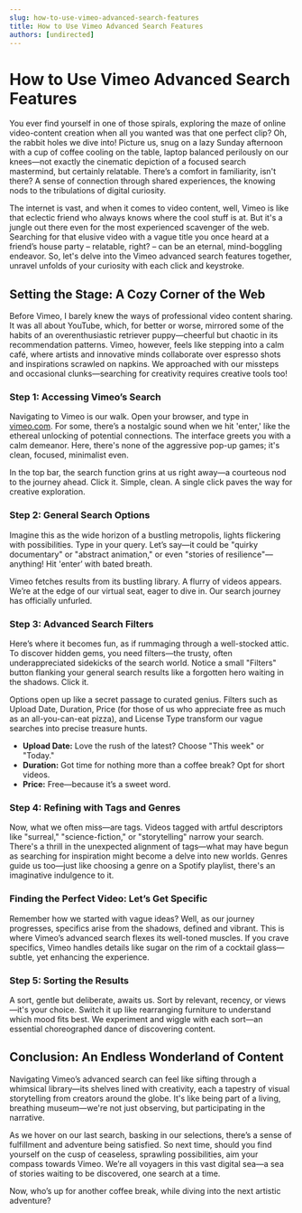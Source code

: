 ```yaml
---
slug: how-to-use-vimeo-advanced-search-features
title: How to Use Vimeo Advanced Search Features
authors: [undirected]
---
```



# How to Use Vimeo Advanced Search Features

You ever find yourself in one of those spirals, exploring the maze of online video-content creation when all you wanted was that one perfect clip? Oh, the rabbit holes we dive into! Picture us, snug on a lazy Sunday afternoon with a cup of coffee cooling on the table, laptop balanced perilously on our knees—not exactly the cinematic depiction of a focused search mastermind, but certainly relatable. There’s a comfort in familiarity, isn't there? A sense of connection through shared experiences, the knowing nods to the tribulations of digital curiosity. 

The internet is vast, and when it comes to video content, well, Vimeo is like that eclectic friend who always knows where the cool stuff is at. But it's a jungle out there even for the most experienced scavenger of the web. Searching for that elusive video with a vague title you once heard at a friend’s house party – relatable, right? – can be an eternal, mind-boggling endeavor. So, let's delve into the Vimeo advanced search features together, unravel unfolds of your curiosity with each click and keystroke.

## Setting the Stage: A Cozy Corner of the Web

Before Vimeo, I barely knew the ways of professional video content sharing. It was all about YouTube, which, for better or worse, mirrored some of the habits of an overenthusiastic retriever puppy—cheerful but chaotic in its recommendation patterns. Vimeo, however, feels like stepping into a calm café, where artists and innovative minds collaborate over espresso shots and inspirations scrawled on napkins. We approached with our missteps and occasional clunks—searching for creativity requires creative tools too!

### Step 1: Accessing Vimeo’s Search

Navigating to Vimeo is our walk. Open your browser, and type in [vimeo.com](https://www.vimeo.com). For some, there’s a nostalgic sound when we hit 'enter,' like the ethereal unlocking of potential connections. The interface greets you with a calm demeanor. Here, there's none of the aggressive pop-up games; it's clean, focused, minimalist even.

In the top bar, the search function grins at us right away—a courteous nod to the journey ahead. Click it. Simple, clean. A single click paves the way for creative exploration.

### Step 2: General Search Options

Imagine this as the wide horizon of a bustling metropolis, lights flickering with possibilities. Type in your query. Let’s say—it could be "quirky documentary" or "abstract animation," or even "stories of resilience"—anything! Hit 'enter’ with bated breath.

Vimeo fetches results from its bustling library. A flurry of videos appears. We’re at the edge of our virtual seat, eager to dive in. Our search journey has officially unfurled.

### Step 3: Advanced Search Filters

Here’s where it becomes fun, as if rummaging through a well-stocked attic. To discover hidden gems, you need filters—the trusty, often underappreciated sidekicks of the search world. Notice a small "Filters" button flanking your general search results like a forgotten hero waiting in the shadows. Click it.

Options open up like a secret passage to curated genius. Filters such as Upload Date, Duration, Price (for those of us who appreciate free as much as an all-you-can-eat pizza), and License Type transform our vague searches into precise treasure hunts.

- **Upload Date:** Love the rush of the latest? Choose "This week" or "Today."
- **Duration:** Got time for nothing more than a coffee break? Opt for short videos.
- **Price:** Free—because it’s a sweet word.

### Step 4: Refining with Tags and Genres

Now, what we often miss—are tags. Videos tagged with artful descriptors like "surreal," "science-fiction," or "storytelling" narrow your search. There's a thrill in the unexpected alignment of tags—what may have begun as searching for inspiration might become a delve into new worlds. Genres guide us too—just like choosing a genre on a Spotify playlist, there's an imaginative indulgence to it.

### Finding the Perfect Video: Let’s Get Specific

Remember how we started with vague ideas? Well, as our journey progresses, specifics arise from the shadows, defined and vibrant. This is where Vimeo’s advanced search flexes its well-toned muscles. If you crave specifics, Vimeo handles details like sugar on the rim of a cocktail glass—subtle, yet enhancing the experience.

### Step 5: Sorting the Results

A sort, gentle but deliberate, awaits us. Sort by relevant, recency, or views—it's your choice. Switch it up like rearranging furniture to understand which mood fits best. We experiment and wiggle with each sort—an essential choreographed dance of discovering content.

## Conclusion: An Endless Wonderland of Content

Navigating Vimeo’s advanced search can feel like sifting through a whimsical library—its shelves lined with creativity, each a tapestry of visual storytelling from creators around the globe. It's like being part of a living, breathing museum—we're not just observing, but participating in the narrative.

As we hover on our last search, basking in our selections, there’s a sense of fulfillment and adventure being satisfied. So next time, should you find yourself on the cusp of ceaseless, sprawling possibilities, aim your compass towards Vimeo. We’re all voyagers in this vast digital sea—a sea of stories waiting to be discovered, one search at a time.

Now, who’s up for another coffee break, while diving into the next artistic adventure?